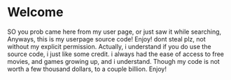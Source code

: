 # Welcome
SO you prob came here from my user page, or just saw it while searching, Anyways, this is my userpage source code! Enjoy! dont steal plz, not without my explicit permission. Actually, i understand if you do use the source code, i just like some credit. i always had the ease of access to free movies, and games growing up, and i understand. Though my code is not worth a few thousand dollars, to a couple billion. Enjoy!

